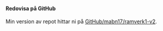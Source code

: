 #### Redovisa på GitHub

Min version av repot hittar ni på [GitHub/mabn17/ramverk1-v2](https://github.com/mabn17/ramverk1-v2).

